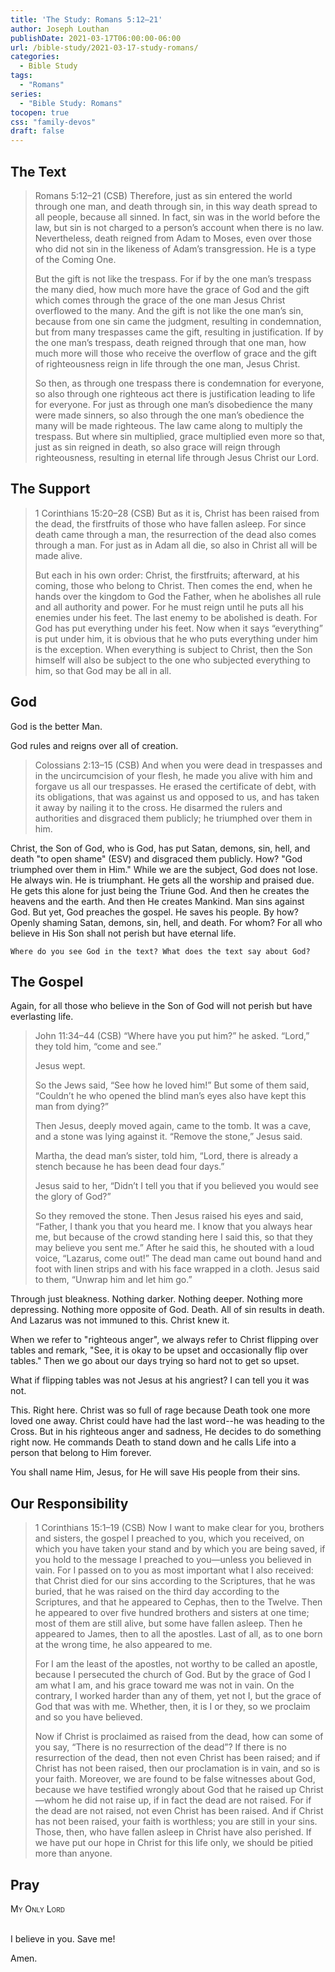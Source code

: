 ```yaml
---
title: 'The Study: Romans 5:12–21'
author: Joseph Louthan
publishDate: 2021-03-17T06:00:00-06:00
url: /bible-study/2021-03-17-study-romans/
categories:
  - Bible Study
tags:
  - "Romans"
series:
  - "Bible Study: Romans"
tocopen: true
css: "family-devos"
draft: false
---
```

## The Text

>Romans 5:12–21 (CSB) Therefore, just as sin entered the world through one man, and death through sin, in this way death spread to all people, because all sinned. In fact, sin was in the world before the law, but sin is not charged to a person’s account when there is no law. Nevertheless, death reigned from Adam to Moses, even over those who did not sin in the likeness of Adam’s transgression. He is a type of the Coming One.
>
>But the gift is not like the trespass. For if by the one man’s trespass the many died, how much more have the grace of God and the gift which comes through the grace of the one man Jesus Christ overflowed to the many. And the gift is not like the one man’s sin, because from one sin came the judgment, resulting in condemnation, but from many trespasses came the gift, resulting in justification. If by the one man’s trespass, death reigned through that one man, how much more will those who receive the overflow of grace and the gift of righteousness reign in life through the one man, Jesus Christ.
>
>So then, as through one trespass there is condemnation for everyone, so also through one righteous act there is justification leading to life for everyone. For just as through one man’s disobedience the many were made sinners, so also through the one man’s obedience the many will be made righteous. The law came along to multiply the trespass. But where sin multiplied, grace multiplied even more so that, just as sin reigned in death, so also grace will reign through righteousness, resulting in eternal life through Jesus Christ our Lord.

## The Support

>1 Corinthians 15:20–28 (CSB) But as it is, Christ has been raised from the dead, the firstfruits of those who have fallen asleep. For since death came through a man, the resurrection of the dead also comes through a man. For just as in Adam all die, so also in Christ all will be made alive.
>
>But each in his own order: Christ, the firstfruits; afterward, at his coming, those who belong to Christ. Then comes the end, when he hands over the kingdom to God the Father, when he abolishes all rule and all authority and power. For he must reign until he puts all his enemies under his feet. The last enemy to be abolished is death. For God has put everything under his feet. Now when it says “everything” is put under him, it is obvious that he who puts everything under him is the exception. When everything is subject to Christ, then the Son himself will also be subject to the one who subjected everything to him, so that God may be all in all.

## God

God is the better Man.

God rules and reigns over all of creation.

>Colossians 2:13–15 (CSB) And when you were dead in trespasses and in the uncircumcision of your flesh, he made you alive with him and forgave us all our trespasses. He erased the certificate of debt, with its obligations, that was against us and opposed to us, and has taken it away by nailing it to the cross. He disarmed the rulers and authorities and disgraced them publicly; he triumphed over them in him.

Christ, the Son of God, who is God, has put Satan, demons, sin, hell, and death "to open shame" (ESV) and disgraced them publicly. How? "God triumphed over them in Him."
While we are the subject, God does not lose. He always win. He is triumphant. He gets all the worship and praised due. He gets this alone for just being the Triune God. And then he creates the heavens and the earth. And then He creates Mankind. Man sins against God. But yet, God preaches the gospel. He saves his people. By how? Openly shaming Satan, demons, sin, hell, and death. For whom? For all who believe in His Son shall not perish but have eternal life.

`Where do you see God in the text? What does the text say about God?`

## The Gospel

Again, for all those who believe in the Son of God will not perish but have everlasting life.

>John 11:34–44 (CSB) “Where have you put him?” he asked. “Lord,” they told him, “come and see.”
>
>Jesus wept.
>
>So the Jews said, “See how he loved him!” But some of them said, “Couldn’t he who opened the blind man’s eyes also have kept this man from dying?”
>
>Then Jesus, deeply moved again, came to the tomb. It was a cave, and a stone was lying against it. “Remove the stone,” Jesus said.
>
>Martha, the dead man’s sister, told him, “Lord, there is already a stench because he has been dead four days.”
>
>Jesus said to her, “Didn’t I tell you that if you believed you would see the glory of God?”
>
>So they removed the stone. Then Jesus raised his eyes and said, “Father, I thank you that you heard me. I know that you always hear me, but because of the crowd standing here I said this, so that they may believe you sent me.” After he said this, he shouted with a loud voice, “Lazarus, come out!” The dead man came out bound hand and foot with linen strips and with his face wrapped in a cloth. Jesus said to them, “Unwrap him and let him go.”

Through just bleakness. Nothing darker. Nothing deeper. Nothing more depressing. Nothing more opposite of God. Death. All of sin results in death. And Lazarus was not immuned to this. Christ knew it.

When we refer to "righteous anger", we always refer to Christ flipping over tables and remark, "See, it is okay to be upset and occasionally flip over tables." Then we go about our days trying so hard not to get so upset.

What if flipping tables was not Jesus at his angriest? I can tell you it was not.

This. Right here. Christ was so full of rage because Death took one more loved one away. Christ could have had the last word--he was heading to the Cross. But in his righteous anger and sadness, He decides to do something right now. He commands Death to stand down and he calls Life into a person that belong to Him forever.

You shall name Him, Jesus, for He will save His people from their sins.

## Our Responsibility

>1 Corinthians 15:1–19 (CSB) Now I want to make clear for you, brothers and sisters, the gospel I preached to you, which you received, on which you have taken your stand and by which you are being saved, if you hold to the message I preached to you—unless you believed in vain. For I passed on to you as most important what I also received: that Christ died for our sins according to the Scriptures, that he was buried, that he was raised on the third day according to the Scriptures, and that he appeared to Cephas, then to the Twelve. Then he appeared to over five hundred brothers and sisters at one time; most of them are still alive, but some have fallen asleep. Then he appeared to James, then to all the apostles. Last of all, as to one born at the wrong time, he also appeared to me.
>
>For I am the least of the apostles, not worthy to be called an apostle, because I persecuted the church of God. But by the grace of God I am what I am, and his grace toward me was not in vain. On the contrary, I worked harder than any of them, yet not I, but the grace of God that was with me. Whether, then, it is I or they, so we proclaim and so you have believed.
>
>Now if Christ is proclaimed as raised from the dead, how can some of you say, “There is no resurrection of the dead”? If there is no resurrection of the dead, then not even Christ has been raised; and if Christ has not been raised, then our proclamation is in vain, and so is your faith. Moreover, we are found to be false witnesses about God, because we have testified wrongly about God that he raised up Christ—whom he did not raise up, if in fact the dead are not raised. For if the dead are not raised, not even Christ has been raised. And if Christ has not been raised, your faith is worthless; you are still in your sins. Those, then, who have fallen asleep in Christ have also perished. If we have put our hope in Christ for this life only, we should be pitied more than anyone.

## Pray

<div style="font-variant: small-caps;">
My Only Lord
</div>
&nbsp;

I believe in you. Save me!

Amen.
